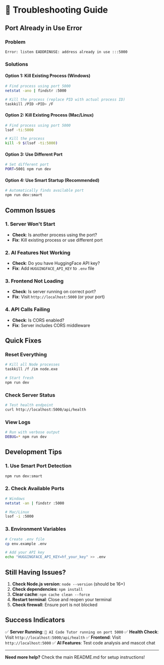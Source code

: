 # 🔧 Troubleshooting Guide

## Port Already in Use Error

### Problem
```
Error: listen EADDRINUSE: address already in use :::5000
```

### Solutions

#### Option 1: Kill Existing Process (Windows)
```bash
# Find process using port 5000
netstat -ano | findstr :5000

# Kill the process (replace PID with actual process ID)
taskkill /PID <PID> /F
```

#### Option 2: Kill Existing Process (Mac/Linux)
```bash
# Find process using port 5000
lsof -ti:5000

# Kill the process
kill -9 $(lsof -ti:5000)
```

#### Option 3: Use Different Port
```bash
# Set different port
PORT=5001 npm run dev
```

#### Option 4: Use Smart Startup (Recommended)
```bash
# Automatically finds available port
npm run dev:smart
```

## Common Issues

### 1. Server Won't Start
- **Check**: Is another process using the port?
- **Fix**: Kill existing process or use different port

### 2. AI Features Not Working
- **Check**: Do you have HuggingFace API key?
- **Fix**: Add `HUGGINGFACE_API_KEY` to `.env` file

### 3. Frontend Not Loading
- **Check**: Is server running on correct port?
- **Fix**: Visit `http://localhost:5000` (or your port)

### 4. API Calls Failing
- **Check**: Is CORS enabled?
- **Fix**: Server includes CORS middleware

## Quick Fixes

### Reset Everything
```bash
# Kill all Node processes
taskkill /f /im node.exe

# Start fresh
npm run dev
```

### Check Server Status
```bash
# Test health endpoint
curl http://localhost:5000/api/health
```

### View Logs
```bash
# Run with verbose output
DEBUG=* npm run dev
```

## Development Tips

### 1. Use Smart Port Detection
```bash
npm run dev:smart
```

### 2. Check Available Ports
```bash
# Windows
netstat -an | findstr :5000

# Mac/Linux
lsof -i :5000
```

### 3. Environment Variables
```bash
# Create .env file
cp env.example .env

# Add your API key
echo "HUGGINGFACE_API_KEY=hf_your_key" >> .env
```

## Still Having Issues?

1. **Check Node.js version**: `node --version` (should be 16+)
2. **Check dependencies**: `npm install`
3. **Clear cache**: `npm cache clean --force`
4. **Restart terminal**: Close and reopen your terminal
5. **Check firewall**: Ensure port is not blocked

## Success Indicators

✅ **Server Running**: `🚀 AI Code Tutor running on port 5000`
✅ **Health Check**: Visit `http://localhost:5000/api/health`
✅ **Frontend**: Visit `http://localhost:5000`
✅ **AI Features**: Test code analysis and mascot chat

---

**Need more help?** Check the main README.md for setup instructions!
